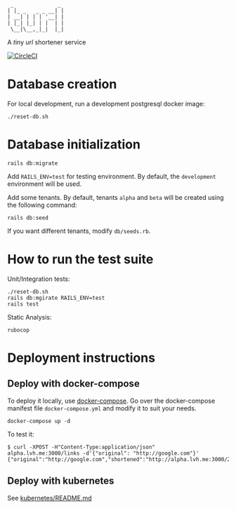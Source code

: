 ```
 _              _
| |_ _   _ _ __| |
| __| | | | '__| |
| |_| |_| | |  | |
 \__|\__,_|_|  |_|
```

A *t*iny *url* shortener service

[![CircleCI](https://circleci.com/gh/kevinjqiu/turl.svg?style=svg)](https://circleci.com/gh/kevinjqiu/turl)

Database creation
=================

For local development, run a development postgresql docker image:

    ./reset-db.sh

Database initialization
=======================

    rails db:migrate

Add `RAILS_ENV=test` for testing environment. By default, the `development` environment will be used.

Add some tenants. By default, tenants `alpha` and `beta` will be created using the following command:

    rails db:seed

If you want different tenants, modify `db/seeds.rb`.

How to run the test suite
=========================

Unit/Integration tests:

    ./reset-db.sh
    rails db:mgirate RAILS_ENV=test
    rails test

Static Analysis:

    rubocop

Deployment instructions
=======================

Deploy with docker-compose
--------------------------

To deploy it locally, use [docker-compose](https://docs.docker.com/compose/).
Go over the docker-compose manifest file `docker-compose.yml` and modify it to suit your needs.

    docker-compose up -d

To test it:

    $ curl -XPOST -H"Content-Type:application/json" alpha.lvh.me:3000/links -d'{"original": "http://google.com"}'
    {"original":"http://google.com","shortened":"http://alpha.lvh.me:3000/2sEC"}

Deploy with kubernetes
----------------------

See [kubernetes/README.md](kubernetes/README.md)
